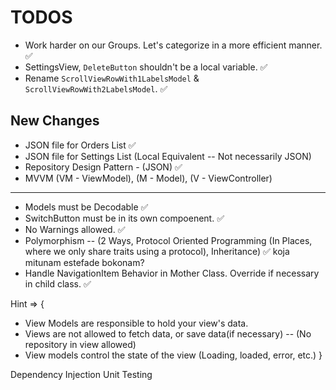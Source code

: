 #  TODOS

- Work harder on our Groups. Let's categorize in a more efficient manner. ✅
- SettingsView, `DeleteButton` shouldn't be a local variable. ✅
- Rename `ScrollViewRowWith1LabelsModel` & `ScrollViewRowWith2LabelsModel`. ✅

## New Changes

- JSON file for Orders List ✅
- JSON file for Settings List (Local Equivalent -- Not necessarily JSON)
- Repository Design Pattern - (JSON) ✅
- MVVM (VM - ViewModel), (M - Model), (V - ViewController)
- -------------
- Models must be Decodable ✅
- SwitchButton must be in its own compoenent. ✅ 
- No Warnings allowed. ✅
- Polymorphism -- (2 Ways, Protocol Oriented Programming (In Places, where we only share traits using a protocol), Inheritance) ✅
  koja mitunam estefade bokonam?
- Handle NavigationItem Behavior in Mother Class. Override if necessary in child class. ✅


Hint => {

- View Models are responsible to hold your view's data.
- Views are not allowed to fetch data, or save data(if necessary) -- (No repository in view allowed)
- View models control the state of the view (Loading, loaded, error, etc.)
}


Dependency Injection
Unit Testing
